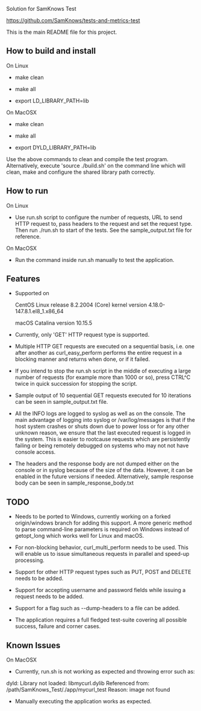 Solution for SamKnows Test

https://github.com/SamKnows/tests-and-metrics-test

This is the main README file for this project.

How to build and install
------------------------

On Linux

- make clean

- make all

- export LD_LIBRARY_PATH=lib

On MacOSX

- make clean

- make all

- export DYLD_LIBRARY_PATH=lib

Use the above commands to clean and compile the test program.
Alternatively, execute 'source ./build.sh' on the command line which will
clean, make and configure the shared library path correctly.

How to run
----------

On Linux

- Use run.sh script to configure the number of requests, URL to send HTTP
request to, pass headers to the request and set the request type.
Then run ./run.sh to start of the tests. See the sample_output.txt file
for reference.

On MacOSX

- Run the command inside run.sh manually to test the application.

Features
--------

- Supported on

	CentOS Linux release 8.2.2004 (Core) kernel version 4.18.0-147.8.1.el8_1.x86_64

	macOS Catalina version 10.15.5

- Currently, only 'GET' HTTP request type is supported.

- Multiple HTTP GET requests are executed on a sequential basis, i.e. one
after another as curl_easy_perform performs the entire request in a
blocking manner and returns when done, or if it failed.

- If you intend to stop the run.sh script in the middle of executing a large
number of requests (for example more than 1000 or so), press CTRL^C twice
in quick succession for stopping the script.

- Sample output of 10 sequential GET requests executed for 10 iterations can
be seen in sample_output.txt file.

- All the INFO logs are logged to syslog as well as on the console. The main
advantage of logging into syslog or /var/log/messages is that if the host
system crashes or shuts down due to power loss or for any other unknown
reason, we ensure that the last executed request is logged in the system.
This is easier to rootcause requests which are persistently failing or
being remotely debugged on systems who may not not have console access.

- The headers and the response body are not dumped either on the console or
in syslog because of the size of the data. However, it can be enabled in
the future versions if needed. Alternatively, sample response body can be
seen in sample_response_body.txt

TODO
----

- Needs to be ported to Windows, currently working on a forked origin/windows
branch for adding this support. A more generic method to parse command-line
parameters is required on Windows instead of getopt_long which works well
for Linux and macOS.

- For non-blocking behavior, curl_multi_perform needs to be used. This will
enable us to issue simultaneous requests in parallel and speed-up processing.

- Support for other HTTP request types such as PUT, POST and DELETE needs to
be added.

- Support for accepting username and password fields while issuing a request
needs to be added.

- Support for a flag such as --dump-headers to a file can be added.

- The application requires a full fledged test-suite covering all possible
success, failure and corner cases.

Known Issues
------------

On MacOSX

- Currently, run.sh is not working as expected and throwing error such as:

dyld: Library not loaded: libmycurl.dylib
Referenced from: /path/SamKnows_Test/./app/mycurl_test
Reason: image not found

- Manually executing the application works as expected.
